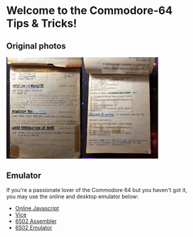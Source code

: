 # Welcome to the Commodore-64 Tips & Tricks!

## Original photos

<img src="images/photo-1.jpeg" alt="photo-1" width="200px" /><img src="images/photo-2.jpeg" alt="photo-2" width="200px" />

## Emulator

If you're a passionate lover of the Commodore 64 but you haven't got it, you may use the online and desktop emulator below:

- [Online Javascript](https://c64emulator.111mb.de/index.php?site=pp_javascript&group=c64)
- [Vice](https://vice-emu.sourceforge.io/index.html)
- [6502 Assembler](https://www.masswerk.at/6502/assembler.html)
- [6502 Emulator](https://www.masswerk.at/6502/#)
